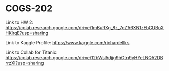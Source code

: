 # COGS-202

Link to HW 2: https://colab.research.google.com/drive/1mBuRXg_8z_7oZ56XN1zEbCUBoXHKlrqE?usp=sharing



Link to Kaggle Profile: https://www.kaggle.com/richardellks

Link to Collab for Titanic: https://colab.research.google.com/drive/12bWsl5djjg9hOtn9yHYeLNQ52DBrrzXI?usp=sharing